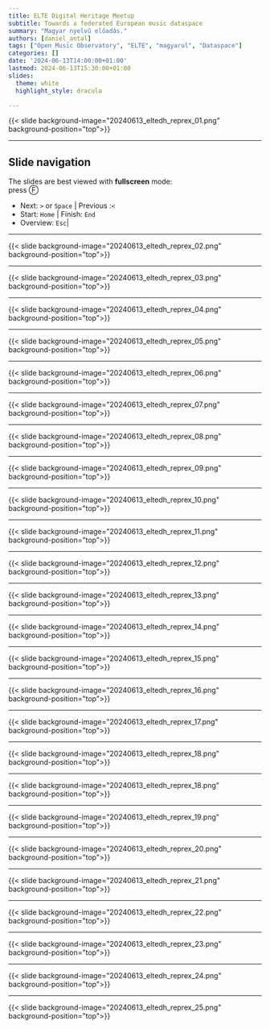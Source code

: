 ```yaml
---
title: ELTE Digital Heritage Meetup
subtitle: Towards a federated European music dataspace
summary: "Magyar nyelvű előadás." 
authors: [daniel_antal]
tags: ["Open Music Observatory", "ELTE", "magyarul", "Dataspace"]
categories: []
date: '2024-06-13T14:00:00+01:00'
lastmod: 2024-06-13T15:30:00+01:00
slides:
  theme: white
  highlight_style: dracula

---
```


{{< slide background-image="20240613_eltedh_reprex_01.png" background-position="top">}}

---

## Slide navigation

The slides are best viewed with 
**fullscreen** mode:</br>
press Ⓕ
- Next: `️>` or `Space` | Previous :️`<`
- Start: `Home` | Finish: `End`
- Overview: `Esc`|  
<!--- Speaker notes: Ⓢ    [include only if speaker notes are present]-
- Zoom: `Alt + Click 🖱️`-->


---

{{< slide background-image="20240613_eltedh_reprex_02.png" background-position="top">}}

---

{{< slide background-image="20240613_eltedh_reprex_03.png" background-position="top">}}

---
{{< slide background-image="20240613_eltedh_reprex_04.png" background-position="top">}}

---
{{< slide background-image="20240613_eltedh_reprex_05.png" background-position="top">}}

---
{{< slide background-image="20240613_eltedh_reprex_06.png" background-position="top">}}

---
{{< slide background-image="20240613_eltedh_reprex_07.png" background-position="top">}}

---
{{< slide background-image="20240613_eltedh_reprex_08.png" background-position="top">}}

---
{{< slide background-image="20240613_eltedh_reprex_09.png" background-position="top">}}

---
{{< slide background-image="20240613_eltedh_reprex_10.png" background-position="top">}}

---
{{< slide background-image="20240613_eltedh_reprex_11.png" background-position="top">}}

---
{{< slide background-image="20240613_eltedh_reprex_12.png" background-position="top">}}

---
{{< slide background-image="20240613_eltedh_reprex_13.png" background-position="top">}}

---
{{< slide background-image="20240613_eltedh_reprex_14.png" background-position="top">}}

---
{{< slide background-image="20240613_eltedh_reprex_15.png" background-position="top">}}

---
{{< slide background-image="20240613_eltedh_reprex_16.png" background-position="top">}}

---
{{< slide background-image="20240613_eltedh_reprex_17.png" background-position="top">}}

---
{{< slide background-image="20240613_eltedh_reprex_18.png" background-position="top">}}

---
{{< slide background-image="20240613_eltedh_reprex_18.png" background-position="top">}}

---
{{< slide background-image="20240613_eltedh_reprex_19.png" background-position="top">}}

---
{{< slide background-image="20240613_eltedh_reprex_20.png" background-position="top">}}

---
{{< slide background-image="20240613_eltedh_reprex_21.png" background-position="top">}}

---
{{< slide background-image="20240613_eltedh_reprex_22.png" background-position="top">}}

---
{{< slide background-image="20240613_eltedh_reprex_23.png" background-position="top">}}

---
{{< slide background-image="20240613_eltedh_reprex_24.png" background-position="top">}}

---
{{< slide background-image="20240613_eltedh_reprex_25.png" background-position="top">}}
